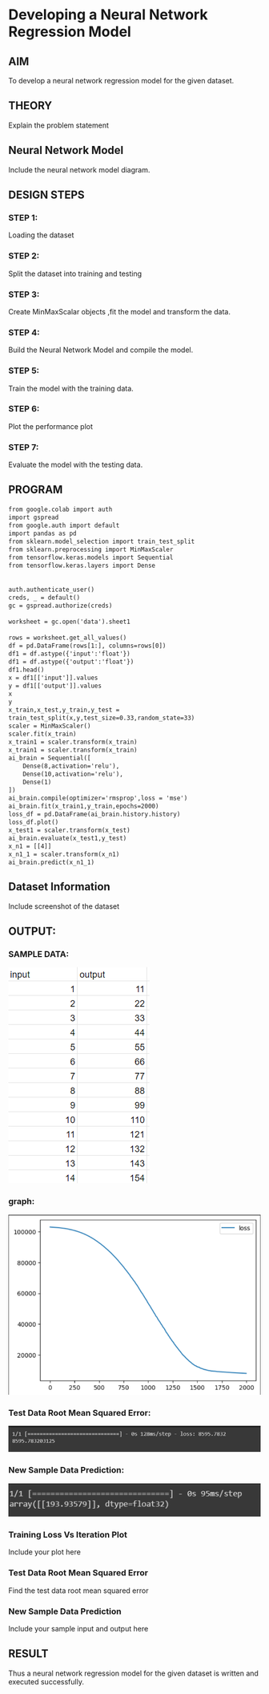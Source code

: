 # Developing a Neural Network Regression Model

## AIM

To develop a neural network regression model for the given dataset.

## THEORY

Explain the problem statement

## Neural Network Model

Include the neural network model diagram.

## DESIGN STEPS

### STEP 1:

Loading the dataset

### STEP 2:

Split the dataset into training and testing

### STEP 3:

Create MinMaxScalar objects ,fit the model and transform the data.

### STEP 4:

Build the Neural Network Model and compile the model.

### STEP 5:

Train the model with the training data.

### STEP 6:

Plot the performance plot

### STEP 7:

Evaluate the model with the testing data.

## PROGRAM

```
from google.colab import auth
import gspread
from google.auth import default
import pandas as pd
from sklearn.model_selection import train_test_split
from sklearn.preprocessing import MinMaxScaler
from tensorflow.keras.models import Sequential
from tensorflow.keras.layers import Dense


auth.authenticate_user()
creds, _ = default()
gc = gspread.authorize(creds)

worksheet = gc.open('data').sheet1

rows = worksheet.get_all_values()
df = pd.DataFrame(rows[1:], columns=rows[0])
df1 = df.astype({'input':'float'})
df1 = df.astype({'output':'float'})
df1.head()
x = df1[['input']].values
y = df1[['output']].values
x
y
x_train,x_test,y_train,y_test = train_test_split(x,y,test_size=0.33,random_state=33)
scaler = MinMaxScaler()
scaler.fit(x_train)
x_train1 = scaler.transform(x_train)
x_train1 = scaler.transform(x_train)
ai_brain = Sequential([
    Dense(8,activation='relu'),
    Dense(10,activation='relu'),
    Dense(1)
])
ai_brain.compile(optimizer='rmsprop',loss = 'mse')
ai_brain.fit(x_train1,y_train,epochs=2000)
loss_df = pd.DataFrame(ai_brain.history.history)
loss_df.plot()
x_test1 = scaler.transform(x_test)
ai_brain.evaluate(x_test1,y_test)
x_n1 = [[4]]
x_n1_1 = scaler.transform(x_n1)
ai_brain.predict(x_n1_1)

```

## Dataset Information

Include screenshot of the dataset

## OUTPUT:
### SAMPLE DATA:
![OUTPUT](data.png)
### graph:
![output](graph.png)
### Test Data Root Mean Squared Error:
![output](test.png)
### New Sample Data Prediction:
![output](predict.png)




### Training Loss Vs Iteration Plot

Include your plot here

### Test Data Root Mean Squared Error

Find the test data root mean squared error

### New Sample Data Prediction

Include your sample input and output here

## RESULT
Thus a neural network regression model for the given dataset is written and executed successfully.